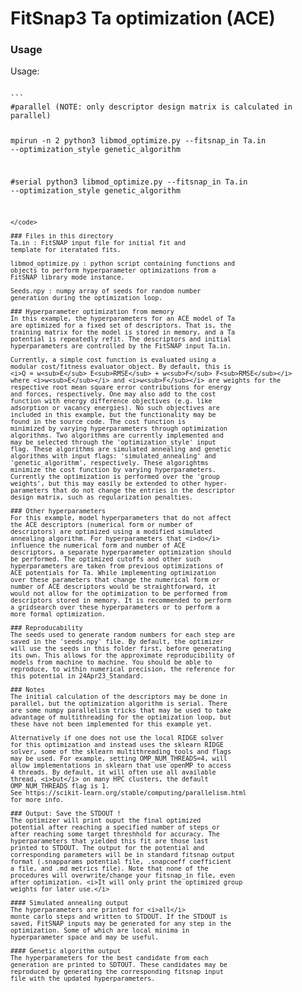 # FitSnap3 Ta optimization (ACE)

### Usage 
Usage:

<code>
```
#parallel (NOTE: only descriptor design matrix is calculated in parallel)

mpirun -n 2 python3 libmod_optimize.py --fitsnap_in Ta.in --optimization_style genetic_algorithm

#serial
python3 libmod_optimize.py --fitsnap_in Ta.in --optimization_style genetic_algorithm

```
</code>

### Files in this directory
Ta.in : FitSNAP input file for initial fit and 
template for iteratated fits.

libmod_optimize.py : python script containing functions and
objects to perform hyperparameter optimizations from a 
FitSNAP library mode instance.

Seeds.npy : numpy array of seeds for random number 
generation during the optimization loop.

### Hyperparameter optimization from memory
In this example, the hyperparameters for an ACE model of Ta
are optimized for a fixed set of descriptors. That is, the
training matrix for the model is stored in memory, and a Ta
potential is repeatedly refit. The descriptors and initial
hyperparameters are controlled by the FitSNAP input Ta.in.

Currently, a simple cost function is evaluated using a 
modular cost/fitness evaluator object. By default, this is
<i>Q = w<sub>E</sub> E<sub>RMSE</sub> + w<sub>F</sub> F<sub>RMSE</sub></i>
where <i>w<sub>E</sub></i> and <i>w<sub>F</sub></i> are weights for the
respective root mean square error contributions for energy
and forces, respectively. One may also add to the cost 
function with energy difference objectives (e.g. like
adsorption or vacancy energies). No such objectives are 
included in this example, but the functionality may be 
found in the source code. The cost function is 
minimized by varying hyperparameters through optimization
algorithms. Two algorithms are currently implemented and 
may be selected through the 'optimization_style' input 
flag. These algorithms are simulated annealing and genetic
algorithms with input flags: 'simulated_annealing' and 
'genetic_algorithm', respectively. These algorightms
minimize the cost function by varying hyperparameters.
Currently the optimization is performed over the 'group 
weights', but this may easily be extended to other hyper-
parameters that do not change the entries in the descriptor
design matrix, such as regularization penalties.

### Other hyperparameters
For this example, model hyperparameters that do not affect
the ACE descriptors (numerical form or number of 
descriptors) are optimized using a modified simulated 
annealing algorithm. For hyperparameters that <i>do</i> 
influence the numerical form and number of ACE
descriptors, a separate hyperparameter optimization should
be performed. The optimized cutoffs and other such 
hyperparameters are taken from previous optimizations of 
ACE potentials for Ta. While implementing optimization
over these parameters that change the numerical form or
number of ACE descriptors would be straightforward, it
would not allow for the optimization to be performed from
descriptors stored in memory. It is recommended to perform
a gridsearch over these hyperparameters or to perform a 
more formal optimization.

### Reproducability
The seeds used to generate random numbers for each step are
saved in the 'seeds.npy' file. By default, the optimizer
will use the seeds in this folder first, before generating 
its own. This allows for the approximate reproducibility of
models from machine to machine. You should be able to 
reproduce, to within numerical precision, the reference for
this potential in 24Apr23_Standard.

### Notes
The initial calculation of the descriptors may be done in
parallel, but the optimization algorithm is serial. There
are some numpy parallelism tricks that may be used to take
advantage of multithreading for the optimization loop, but 
these have not been implemented for this example yet. 

Alternatively if one does not use the local RIDGE solver
for this optimization and instead uses the sklearn RIDGE
solver, some of the sklearn multithreading tools and flags
may be used. For example, setting OMP_NUM_THREADS=4, will 
allow implementations in sklearn that use openMP to access
4 threads. By default, it will often use all available 
thread, <i>but</i> on many HPC clusters, the default
OMP_NUM_THREADS flag is 1.
See https://scikit-learn.org/stable/computing/parallelism.html
for more info.

### Output: Save the STDOUT !
The optimizer will print ouput the final optimized 
potential after reaching a specified number of steps or
after reaching some target threshhold for accuracy. The
hyperparameters that yielded this fit are those last
printed to STDOUT. The output for the potential and 
corresponding parameters will be in standard fitsnap output
format (.snapparams potential file, .snapcoeff coefficient
a file, and .md metrics file). Note that none of the 
procedures will overwrite/change your fitsnap_in file, even
after optimization. <i>It will only print the optimized group
weights for later use.</i>

#### Simulated annealing output
The hyperparameters are printed for <i>all</i>
monte carlo steps and written to STDOUT. If the STDOUT is
saved, FitSNAP inputs may be generated for any step in the
optimization. Some of which are local minima in
hyperparameter space and may be useful.

#### Genetic algorithm output
The hyperparameters for the best candidate from each 
generation are printed to SDTOUT. These candidates may be
reproduced by generating the corresponding fitsnap input
file with the updated hyperparameters.

